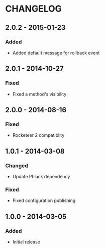 # CHANGELOG

## 2.0.2 - 2015-01-23

### Added
- Added default message for rollback event

## 2.0.1 - 2014-10-27

### Fixed
- Fixed a method's visibility

## 2.0.0 - 2014-08-16

### Fixed
- Rocketeer 2 compatiblity

## 1.0.1 - 2014-03-08

### Changed
- Update Phlack dependency

### Fixed
- Fixed configuration publishing

## 1.0.0 - 2014-03-05

### Added
- Initial release
